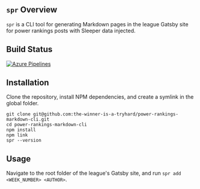 ## `spr` Overview
`spr` is a CLI tool for generating Markdown pages in the league Gatsby site for power rankings posts with Sleeper data injected.

## Build Status
[![Azure Pipelines](https://dev.azure.com/scottenriquez/Sleeper%20Power%20Rankings%20Markdown%20CLI/_apis/build/status/the-winner-is-a-tryhard.power-rankings-markdown-cli?branchName=master)](https://dev.azure.com/scottenriquez/Sleeper%20Power%20Rankings%20Markdown%20CLI/_build/latest?definitionId=5&branchName=master)

## Installation
Clone the repository, install NPM dependencies, and create a symlink in the global folder.
```shell script
git clone git@github.com:the-winner-is-a-tryhard/power-rankings-markdown-cli.git
cd power-rankings-markdown-cli
npm install
npm link
spr --version
```

## Usage
Navigate to the root folder of the league's Gatsby site, and run `spr add <WEEK_NUMBER> <AUTHOR>`.